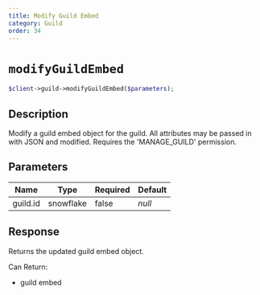 ```yaml
---
title: Modify Guild Embed
category: Guild
order: 34
---
```


# `modifyGuildEmbed`

```php
$client->guild->modifyGuildEmbed($parameters);
```

## Description

Modify a guild embed object for the guild. All attributes may be passed in with JSON and modified. Requires the &#039;MANAGE_GUILD&#039; permission.

## Parameters


Name | Type | Required | Default
--- | --- | --- | ---
guild.id | snowflake | false | *null*

## Response

Returns the updated guild embed object.

Can Return:

* guild embed
